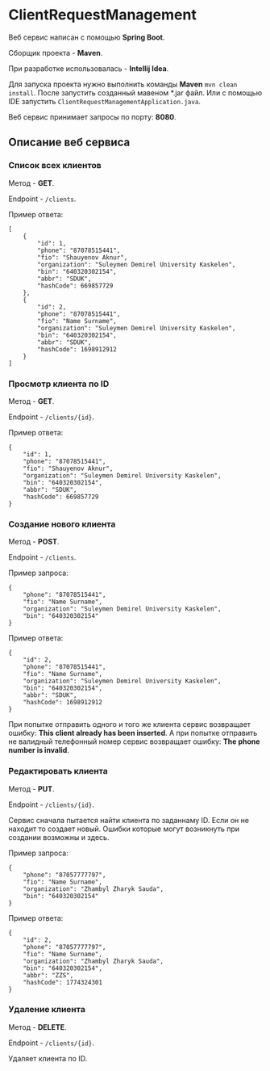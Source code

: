 # ClientRequestManagement
Веб сервис написан с помощью **Spring Boot**.

Сборщик проекта - **Maven**.

При разработке использовалась - **Intellij Idea**.

Для запуска проекта нужно выполнить команды **Maven** `mvn clean install`. После запустить созданный мавеном *.jar файл.
Или с помощью IDE запустить `ClientRequestManagementApplication.java`.

Веб сервис принимает запросы по порту: **8080**.

## Описание веб сервиса
### Список всех клиентов
Метод - **GET**.

Endpoint - `/clients`.

Пример ответа:
```
[
    {
        "id": 1,
        "phone": "87078515441",
        "fio": "Shauyenov Aknur",
        "organization": "Suleymen Demirel University Kaskelen",
        "bin": "640320302154",
        "abbr": "SDUK",
        "hashCode": 669857729
    },
    {
        "id": 2,
        "phone": "87078515441",
        "fio": "Name Surname",
        "organization": "Suleymen Demirel University Kaskelen",
        "bin": "640320302154",
        "abbr": "SDUK",
        "hashCode": 1698912912
    }
]
```
### Просмотр клиента по ID
Метод - **GET**.

Endpoint - `/clients/{id}`.

Пример ответа:
```
{
    "id": 1,
    "phone": "87078515441",
    "fio": "Shauyenov Aknur",
    "organization": "Suleymen Demirel University Kaskelen",
    "bin": "640320302154",
    "abbr": "SDUK",
    "hashCode": 669857729
}
```
### Создание нового клиента
Метод - **POST**.

Endpoint - `/clients`.

Пример запроса:
```
{
	"phone": "87078515441",
	"fio": "Name Surname",
	"organization": "Suleymen Demirel University Kaskelen",
	"bin": "640320302154"
}
```
Пример ответа:
```
{
    "id": 2,
    "phone": "87078515441",
    "fio": "Name Surname",
    "organization": "Suleymen Demirel University Kaskelen",
    "bin": "640320302154",
    "abbr": "SDUK",
    "hashCode": 1698912912
}
```
При попытке отправить одного и того же клиента сервис возвращает ошибку: **This client already has been inserted**. А при попытке отправить не валидный телефонный номер сервис возвращает ошибку: **The phone number is invalid**.
### Редактировать клиента
Метод - **PUT**.

Endpoint - `/clients/{id}`.

Сервис сначала пытается найти клиента по заданнаму ID. Если он не находит то создает новый. Ошибки которые могут возникнуть при создании возможны и здесь.

Пример запроса:
```
{
	"phone": "87057777797",
	"fio": "Name Surname",
	"organization": "Zhambyl Zharyk Sauda",
	"bin": "640320302154"
}
```
Пример ответа:
```
{
    "id": 2,
    "phone": "87057777797",
    "fio": "Name Surname",
    "organization": "Zhambyl Zharyk Sauda",
    "bin": "640320302154",
    "abbr": "ZZS",
    "hashCode": 1774324301
}
```
### Удаление клиента
Метод - **DELETE**.

Endpoint - `/clients/{id}`.

Удаляет клиента по ID.
